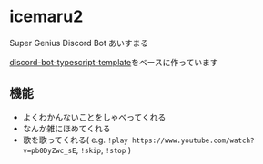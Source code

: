 # icemaru2
Super Genius Discord Bot あいすまる

[discord-bot-typescript-template](https://github.com/avaice/discord-bot-typescript-template)をベースに作っています

## 機能

- よくわかんないことをしゃべってくれる
- なんか雑にほめてくれる
- 歌を歌ってくれる( e.g. `!play https://www.youtube.com/watch?v=pb0DyZwc_sE`, `!skip`, `!stop` )

